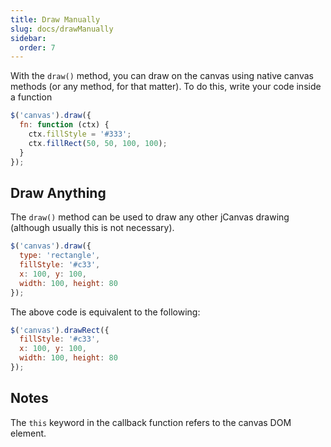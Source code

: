```yaml
---
title: Draw Manually
slug: docs/drawManually
sidebar:
  order: 7
---
```


With the `draw()` method, you can draw on the canvas using native canvas methods (or any method, for that matter). To do this, write your code inside a function

```js
$('canvas').draw({
  fn: function (ctx) {
    ctx.fillStyle = '#333';
    ctx.fillRect(50, 50, 100, 100);
  }
});
```

## Draw Anything

The `draw()` method can be used to draw any other jCanvas drawing (although usually this is not necessary).

```js
$('canvas').draw({
  type: 'rectangle',
  fillStyle: '#c33',
  x: 100, y: 100,
  width: 100, height: 80
});
```

The above code is equivalent to the following:

```js
$('canvas').drawRect({
  fillStyle: '#c33',
  x: 100, y: 100,
  width: 100, height: 80
});
```

## Notes

The `this` keyword in the callback function refers to the canvas DOM element.

